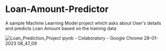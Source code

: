 # Loan-Amount-Predictor
A sample Machine Learning Model project which asks about User's details and predicts Loan Amount based on the training data


![Loan_Prediction_Project ipynb - Colaboratory - Google Chrome 28-01-2023 08_47_09](https://user-images.githubusercontent.com/91176771/215239544-fe4b248a-327b-49ac-b38b-ba95b2d78198.png)
